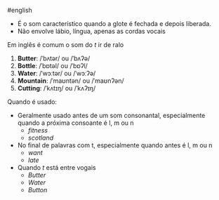 #english 

- É o som característico quando a glote é fechada e depois liberada. 
- Não envolve lábio, língua, apenas as cordas vocais

Em inglês é comum o som do *t* ir de ralo

1. **Butter**: /ˈbʌtər/ ou /ˈbʌʔə/
2. **Bottle**: /ˈbɒtəl/ ou /ˈbɒʔl/
3. **Water**: /ˈwɔːtər/ ou /ˈwɔːʔə/
4. **Mountain**: /ˈmaʊntən/ ou /ˈmaʊnʔən/
5. **Cutting**: /ˈkʌtɪŋ/ ou /ˈkʌʔɪŋ/

Quando é usado:

- Geralmente usado antes de um som consonantal, especialmente quando a próxima consoante é l, m ou n
	- *fitness*
	- *scotland*
- No final de palavras com t, especialmente quando antes é l, m ou n
	- *want*
	- *late*
- Quando *t* está entre vogais
	- *Butter*
	- *Water*
	- *Button*

